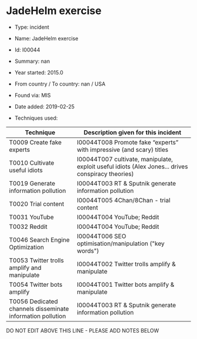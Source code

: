 # JadeHelm exercise

* Type: incident

* Name: JadeHelm exercise

* Id: I00044

* Summary: nan

* Year started: 2015.0

* From country / To country: nan / USA

* Found via: MIS

* Date added: 2019-02-25

* Techniques used: 

| Technique | Description given for this incident |
| --------- | ------------------------- |
| T0009 Create fake experts | I00044T008 Promote fake “experts” with impressive (and scary) titles |
| T0010 Cultivate useful idiots | I00044T007 cultivate, manipulate, exploit useful idiots (Alex Jones... drives conspiracy theories) |
| T0019 Generate information pollution | I00044T003 RT & Sputnik generate information pollution |
| T0020 Trial content | I00044T005 4Chan/8Chan - trial content |
| T0031 YouTube | I00044T004 YouTube; Reddit |
| T0032 Reddit | I00044T004 YouTube; Reddit |
| T0046 Search Engine Optimization | I00044T006 SEO optimisation/manipulation ("key words") |
| T0053 Twitter trolls amplify and manipulate | I00044T002 Twitter trolls amplify & manipulate |
| T0054 Twitter bots amplify | I00044T001 Twitter bots amplify & manipulate |
| T0056 Dedicated channels disseminate information pollution | I00044T003 RT & Sputnik generate information pollution |

DO NOT EDIT ABOVE THIS LINE - PLEASE ADD NOTES BELOW